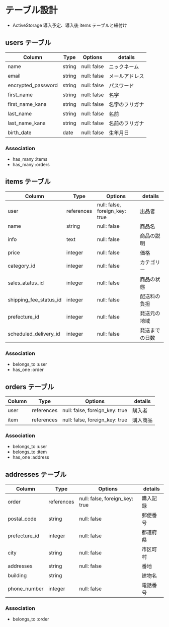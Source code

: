 # テーブル設計

- ActiveStorage 導入予定、導入後 items テーブルと紐付け

## users テーブル

| Column             | Type   | Options     | details        |
| ------------------ | ------ | ----------- | -------------- |
| name               | string | null: false | ニックネーム   |
| email              | string | null: false | メールアドレス |
| encrypted_password | string | null: false | パスワード     |
| first_name         | string | null: false | 名字           |
| first_name_kana    | string | null: false | 名字のフリガナ |
| last_name          | string | null: false | 名前           |
| last_name_kana     | string | null: false | 名前のフリガナ |
| birth_date         | date   | null: false | 生年月日       |

### Association

- has_many :items
- has_many :orders

## items テーブル

| Column                 | Type       | Options                        | details        |
| ---------------------- | ---------- | ------------------------------ | -------------- |
| user                   | references | null: false, foreign_key: true | 出品者         |
| name                   | string     | null: false                    | 商品名         |
| info                   | text       | null: false                    | 商品の説明     |
| price                  | integer    | null: false                    | 価格           |
| category_id            | integer    | null: false                    | カテゴリー     |
| sales_atatus_id        | integer    | null: false                    | 商品の状態     |
| shipping_fee_status_id | integer    | null: false                    | 配送料の負担   |
| prefecture_id          | integer    | null: false                    | 発送元の地域   |
| scheduled_delivery_id  | integer    | null: false                    | 発送までの日数 |

### Association

- belongs_to :user
- has_one :order

## orders テーブル

| Column | Type       | Options                        | details  |
| ------ | ---------- | ------------------------------ | -------- |
| user   | references | null: false, foreign_key: true | 購入者   |
| item   | references | null: false, foreign_key: true | 購入商品 |

### Association

- belongs_to :user
- belongs_to :item
- has_one :address

## addresses テーブル

| Column        | Type       | Options                        | details  |
| ------------- | ---------- | ------------------------------ | -------- |
| order         | references | null: false, foreign_key: true | 購入記録 |
| postal_code   | string     | null: false                    | 郵便番号 |
| prefecture_id | integer    | null: false                    | 都道府県 |
| city          | string     | null: false                    | 市区町村 |
| addresses     | string     | null: false                    | 番地     |
| building      | string     |                                | 建物名   |
| phone_number  | integer    | null: false                    | 電話番号 |

### Association

- belongs_to :order
